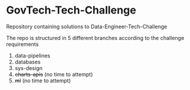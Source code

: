 # GovTech-Tech-Challenge
Repository containing solutions to Data-Engineer-Tech-Challenge

The repo is structured in 5 different branches according to the challenge requirements <br>
1. data-pipelines
2. databases
3. sys-design
4. ~~charts-apis~~ (no time to attempt)
5. ~~ml~~ (no time to attempt)

